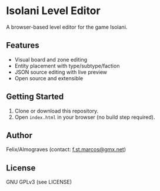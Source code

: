 # Isolani Level Editor

A browser-based level editor for the game Isolani.

## Features
- Visual board and zone editing
- Entity placement with type/subtype/faction
- JSON source editing with live preview
- Open source and extensible

## Getting Started
1. Clone or download this repository.
2. Open `index.html` in your browser (no build step required).

## Author
Felix/Almograves
(contact: f.st.marcos@gmx.net)

## License
GNU GPLv3 (see LICENSE)
